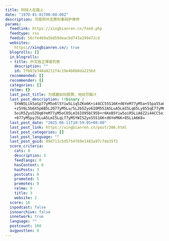 ```yaml
---
title: 刑辩人在路上
date: "1970-01-01T00:00:00Z"
description: 河南郑州无罪刑事辩护律师
params:
  feedlink: https://xingbianren.cn/feed.php
  feedtype: rss
  feedid: 56cfe469a5bd59deacbd743a299472cd
  websites:
    https://xingbianren.cn/: true
  blogrolls: []
  in_blogrolls:
  - title: 中文独立博客列表
    description: ""
    id: 7fb87e348a8211f4c19e4b0b0da225bd
  recommended: []
  recommender: []
  categories: []
  relme: {}
  last_post_title: 为琢磨如何脱罪，他绞尽脑汁
  last_post_description: !!binary |
    5YmN5Lik5aSp77yM5o6l5Yiw5Liq5ZKo6K+i44CC55S16K+d6YeM77yM5a+55pa55aOw6Z
    +z5Y6L5b6X5p6B5L2O77yM5Lu/5L2b5Zyo6IOM552A5LuA5LmI5Lq65Ly855qE77yM6Zeu
    5oiR5Zyo5ZOq6YeM77yM5oCO5LmI6IO95bC95b+r6KeB5Yiw5oiR5LiA6Z2i44CC5oiR6K
    +077yM5pyJ5LuA5LmI5LqL77yM5YWI5Zyo55S16K+d6YeM6K+05LiA6K8=
  last_post_date: "2025-06-11T10:59:05+08:00"
  last_post_link: https://xingbianren.cn/post/306.html
  last_post_categories: []
  last_post_language: ""
  last_post_guid: d9d711c5d5754f69e1483a97c7de35f2
  score_criteria:
    cats: 0
    description: 3
    feedlangs: 0
    hasContent: 0
    hasPosts: 3
    postcats: 0
    promoted: 5
    promotes: 0
    relme: 0
    title: 3
    website: 2
  score: 16
  ispodcast: false
  isnoarchive: false
  innetwork: true
  language: ""
  postcount: 100
  avgpostlen: 0
---
```

